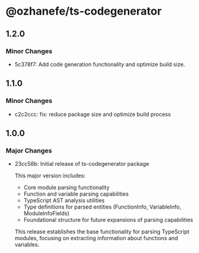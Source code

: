 # @ozhanefe/ts-codegenerator

## 1.2.0

### Minor Changes

- 5c378f7: Add code generation functionality and optimize build size.

## 1.1.0

### Minor Changes

- c2c2ccc: fix: reduce package size and optimize build process

## 1.0.0

### Major Changes

- 23cc58b: Initial release of ts-codegenerator package

  This major version includes:

  - Core module parsing functionality
  - Function and variable parsing capabilities
  - TypeScript AST analysis utilities
  - Type definitions for parsed entities (FunctionInfo, VariableInfo, ModuleInfoFields)
  - Foundational structure for future expansions of parsing capabilities

  This release establishes the base functionality for parsing TypeScript modules,
  focusing on extracting information about functions and variables.
